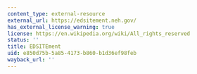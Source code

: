 ```yaml
---
content_type: external-resource
external_url: https://edsitement.neh.gov/
has_external_license_warning: true
license: https://en.wikipedia.org/wiki/All_rights_reserved
status: ''
title: EDSITEment
uid: e850d75b-5a85-4173-b860-b1d36ef98feb
wayback_url: ''
---
```

